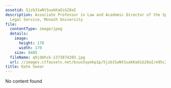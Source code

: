 ```yaml
---
assetid: 5jzb31wNtSuakKaOiG28aI
description: Associate Professor in Law and Academic Director of the Springvale Monash
  Legal Service, Monash University
file:
  contentType: image/jpeg
  details:
    image:
      height: 170
      width: 170
    size: 8485
  fileName: q9jdmhck-1373874203.jpg
  url: //images.ctfassets.net/bsux5spekp1p/5jzb31wNtSuakKaOiG28aI/e95c2e0960099a101745baf1d24c6505/q9jdmhck-1373874203.jpg
title: Kate Seear
---
```

No content found